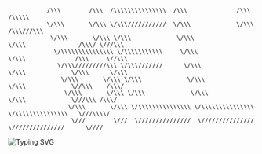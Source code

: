                /\\\        /\\\  /\\\\\\\\\\\\\\\  /\\\              /\\\                   /\\\\\    
               \/\\\       \/\\\ \/\\\///////////  \/\\\             \/\\\                 /\\\///\\\    
                \/\\\       \/\\\ \/\\\             \/\\\             \/\\\               /\\\/ \///\\\     
                 \/\\\\\\\\\\\\\\\ \/\\\\\\\\\\\     \/\\\             \/\\\              /\\\     \//\\\    
                  \/\\\/////////\\\ \/\\\///////      \/\\\             \/\\\             \/\\\      \/\\\    
                   \/\\\       \/\\\ \/\\\             \/\\\             \/\\\             \//\\\    /\\\/   
                    \/\\\       \/\\\ \/\\\             \/\\\             \/\\\             \///\\\ /\\\/ 
                     \/\\\       \/\\\ \/\\\\\\\\\\\\\\\ \/\\\\\\\\\\\\\\\ \/\\\\\\\\\\\\\\\   \///\\\\/
                      \///        \///  \///////////////  \///////////////  \///////////////      \////



<img src="https://readme-typing-svg.demolab.com?font=Fira+Code&pause=1000&center=true&vCenter=true&width=1000&lines=I+am+a+fullstack+dev;I+love+coding+and+building+apps" alt="Typing SVG" />
